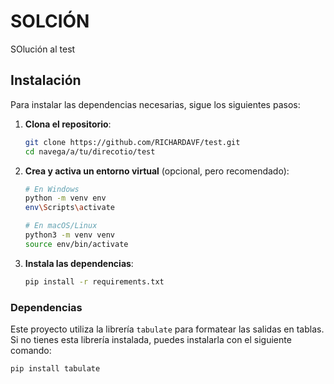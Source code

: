 # SOLCIÓN

SOlución al test

## Instalación

Para instalar las dependencias necesarias, sigue los siguientes pasos:

1. **Clona el repositorio**:
    ```bash
    git clone https://github.com/RICHARDAVF/test.git
    cd navega/a/tu/direcotio/test
    ```

2. **Crea y activa un entorno virtual** (opcional, pero recomendado):
    ```bash
    # En Windows
    python -m venv env
    env\Scripts\activate

    # En macOS/Linux
    python3 -m venv venv
    source env/bin/activate
    ```

3. **Instala las dependencias**:
    ```bash
    pip install -r requirements.txt
    ```

### Dependencias

Este proyecto utiliza la librería `tabulate` para formatear las salidas en tablas. Si no tienes esta librería instalada, puedes instalarla con el siguiente comando:

```bash
pip install tabulate
